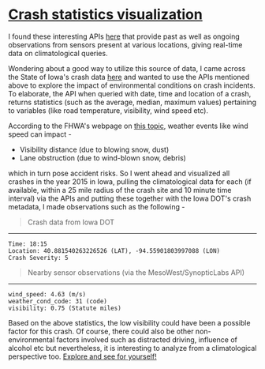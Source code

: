 # [Crash statistics visualization](https://mohammed-musaddiq.github.io/crash-stats-viz/)

I found these interesting APIs [here](https://synopticlabs.org/api/products/) that provide past as well as
 ongoing observations from sensors present at various locations, giving real-time data on climatological queries.

Wondering about a good way to utilize this source of data, I came across the State of Iowa's crash 
data [here](https://catalog.data.gov/dataset/crash-data) and wanted to use the APIs mentioned above to explore 
the impact of environmental conditions on crash incidents. To elaborate, the API when queried with date, time and 
location of a crash, returns statistics (such as the average, median, maximum values) pertaining to variables (like 
road temperature, visibility, wind speed etc).

According to the FHWA's webpage on [this topic](https://ops.fhwa.dot.gov/weather/q1_roadimpact.htm), weather events 
like wind speed can impact -
* Visibility distance (due to blowing snow, dust)
* Lane obstruction (due to wind-blown snow, debris)

which in turn pose accident risks. So I went ahead and visualized all crashes in the year 2015 in Iowa, pulling 
the climatological data for each (if available, within a 25 mile radius of the crash site and 10 minute time interval) 
via the APIs and putting these together with the Iowa DOT's crash metadata, I made observations such as the following -

> Crash data from Iowa DOT
--------------------------
    Time: 18:15
    Location: 40.881540263226526 (LAT), -94.55901803997088 (LON)
    Crash Severity: 5
  
> Nearby sensor observations (via the MesoWest/SynopticLabs API)
----------------------------------------------------------------
    wind_speed: 4.63 (m/s)
    weather_cond_code: 31 (code)
    visibility: 0.75 (Statute miles)
    
Based on the above statistics, the low visibility could have been a possible factor for this crash. Of course, there 
could also be other non-environmental factors involved such as distracted driving, influence of alcohol etc but 
nevertheless, it is interesting to analyze from a climatological perspective too. 
[Explore and see for yourself!](https://mohammed-musaddiq.github.io/crash-stats-viz/crash_stats.html) 

